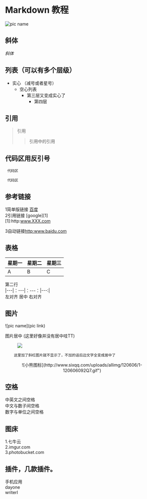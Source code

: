 # Markdown 教程

![pic name](http://www.bluesdream.com/blog/wp-content/uploads/2013/08/markdown-cheatsheet-syntax-manual.jpg)  
## 斜体
*斜体*    
## 列表（可以有多个层级）
- 实心  （减号或者星号）
  + 空心列表   
     + 第三层又变成实心了  
       - 第四层    

## 引用  
> 引用  
>> 引用中的引用  

## 代码区用反引号 
 ```  
  代码区
  
  代码区
```   

## 参考链接  
1简单版链接
[百度](https://www.baidu.com)  
2引用链接 [google][1]  
[1]:http:www.XXX.com  
  
3自动链接<http:www.baidu.com>  

## 表格  
|星期一|星期二|星期三|  
|---|---|---|    
|A|B|C|    

第二行  
|---|：---|：---：|---:|    
左对齐 居中 右对齐

## 图片  
![pic name](pic link)  

图片居中 (这里好像并没有居中哇TT)       
<figure>  
<img src = "http://www.sixqq.com/uploads/allimg/120606/1-120606092Q7.gif">  
</figure>  



		这里加了斜杠图片就不显示了，不加的话后边文字全变成居中了    


<center>
![小熊图标](http://www.sixqq.com/uploads/allimg/120606/1-120606092Q7.gif") 
</center>   


## 空格
中英文之间空格  
中文与数子间空格  
数字与单位之间空格    

## 图床  
1.七牛云  
2.imgur.com  
3.photobucket.com    

## 插件，几款插件。  
手机应用  
dayone  
writerI  




